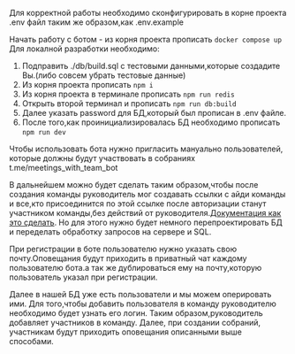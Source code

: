 Для корректной работы необходимо сконфигурировать в корне проекта .env файл таким же образом,как .env.example

Начать работу с ботом - из корня проекта прописать `docker compose up`
Для локалной разработки необходимо:
1) Подправить ./db/build.sql с тестовыми данными,которые создадите Вы.(либо совсем убрать тестовые данные)
2) Из корня проекта прописать `npm i`
3) Из корня проекта в терминале прописать `npm run redis`
4) Открыть второй терминал и прописать `npm run db:build`
5) Далее указать password для БД,который был прописан в .env файле.
6) После того,как проинициализировалась БД необходимо прописать `npm run dev`

Чтобы использовать бота нужно пригласить мануально пользователей, которые должны будут участвовать в собраниях
t.me/meetings_with_team_bot

В дальнейшем можно будет сделать таким образом,чтобы после создания команды руководитель мог создавать ссылки с айди команды и все,кто присоединится по этой ссылке после авторизации станут участником команды,без действий от руководителя.[Документация как это сделать](https://core.telegram.org/bots/features#deep-linking). Но для этого нужно будет немного перепроектировать БД и переделать обработку запросов на сервере и SQL.

При регистрации в боте пользователю нужно указать свою почту.Оповещания будут приходить в приватный чат каждому пользователю бота.а так же дублироваться ему на почту,которую пользователь указал при регистрации. 

Далее в нашей БД уже есть пользователи и мы можем оперировать ими. Для того,чтобы добавить пользователя в команду руководителю необходимо будет узнать его логин. Таким образом,руководитель добавляет участников в команду. Далее, при создании собраний, участникам будут приходить оповещания описанными выше способами.
